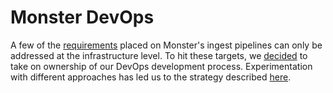 # Monster DevOps
A few of the [requirements](./requirements.md) placed on Monster's ingest pipelines
can only be addressed at the infrastructure level. To hit these targets, we
[decided](./motivation.md) to take on ownership of our DevOps development process.
Experimentation with different approaches has led us to the strategy described [here](./strategy.md).
